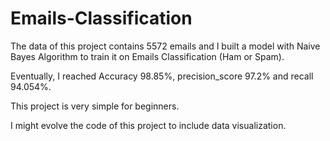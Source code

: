 # Emails-Classification

The data of this project contains 5572 emails and I built a model with Naive Bayes Algorithm to train it on Emails Classification (Ham or Spam).
 
Eventually, I reached Accuracy 98.85%, precision_score 97.2% and recall 94.054%.

This project is very simple for beginners.

I might evolve the code of this project to include data visualization.
